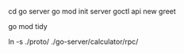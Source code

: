 cd go server
go mod init server
goctl api new greet

go mod tidy

ln -s ./proto/ ./go-server/calculator/rpc/
